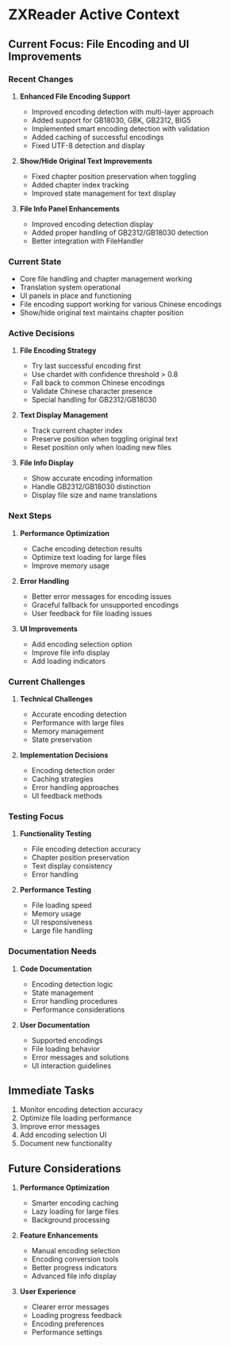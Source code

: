 # ZXReader Active Context

## Current Focus: File Encoding and UI Improvements

### Recent Changes
1. **Enhanced File Encoding Support**
   - Improved encoding detection with multi-layer approach
   - Added support for GB18030, GBK, GB2312, BIG5
   - Implemented smart encoding detection with validation
   - Added caching of successful encodings
   - Fixed UTF-8 detection and display

2. **Show/Hide Original Text Improvements**
   - Fixed chapter position preservation when toggling
   - Added chapter index tracking
   - Improved state management for text display

3. **File Info Panel Enhancements**
   - Improved encoding detection display
   - Added proper handling of GB2312/GB18030 detection
   - Better integration with FileHandler

### Current State
- Core file handling and chapter management working
- Translation system operational
- UI panels in place and functioning
- File encoding support working for various Chinese encodings
- Show/hide original text maintains chapter position

### Active Decisions
1. **File Encoding Strategy**
   - Try last successful encoding first
   - Use chardet with confidence threshold > 0.8
   - Fall back to common Chinese encodings
   - Validate Chinese character presence
   - Special handling for GB2312/GB18030

2. **Text Display Management**
   - Track current chapter index
   - Preserve position when toggling original text
   - Reset position only when loading new files

3. **File Info Display**
   - Show accurate encoding information
   - Handle GB2312/GB18030 distinction
   - Display file size and name translations

### Next Steps
1. **Performance Optimization**
   - Cache encoding detection results
   - Optimize text loading for large files
   - Improve memory usage

2. **Error Handling**
   - Better error messages for encoding issues
   - Graceful fallback for unsupported encodings
   - User feedback for file loading issues

3. **UI Improvements**
   - Add encoding selection option
   - Improve file info display
   - Add loading indicators

### Current Challenges
1. **Technical Challenges**
   - Accurate encoding detection
   - Performance with large files
   - Memory management
   - State preservation

2. **Implementation Decisions**
   - Encoding detection order
   - Caching strategies
   - Error handling approaches
   - UI feedback methods

### Testing Focus
1. **Functionality Testing**
   - File encoding detection accuracy
   - Chapter position preservation
   - Text display consistency
   - Error handling

2. **Performance Testing**
   - File loading speed
   - Memory usage
   - UI responsiveness
   - Large file handling

### Documentation Needs
1. **Code Documentation**
   - Encoding detection logic
   - State management
   - Error handling procedures
   - Performance considerations

2. **User Documentation**
   - Supported encodings
   - File loading behavior
   - Error messages and solutions
   - UI interaction guidelines

## Immediate Tasks
1. Monitor encoding detection accuracy
2. Optimize file loading performance
3. Improve error messages
4. Add encoding selection UI
5. Document new functionality

## Future Considerations
1. **Performance Optimization**
   - Smarter encoding caching
   - Lazy loading for large files
   - Background processing

2. **Feature Enhancements**
   - Manual encoding selection
   - Encoding conversion tools
   - Better progress indicators
   - Advanced file info display

3. **User Experience**
   - Clearer error messages
   - Loading progress feedback
   - Encoding preferences
   - Performance settings
